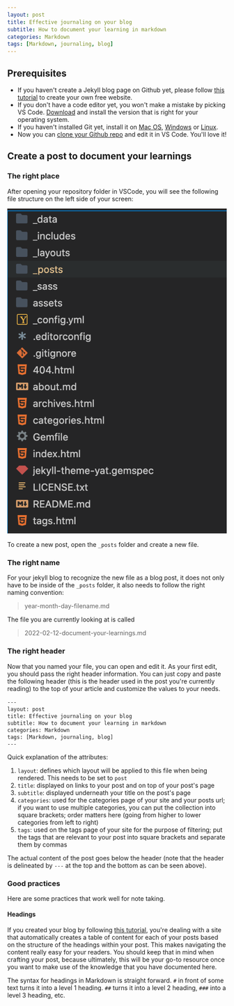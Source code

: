 ```yaml
---
layout: post
title: Effective journaling on your blog
subtitle: How to document your learning in markdown
categories: Markdown
tags: [Markdown, journaling, blog]
---
```


## Prerequisites

- If you haven't create a Jekyll blog page on Github yet, please follow [this tutorial](https://dev.to/teaberlin/build-an-awesome-website-for-free-59ho) to create your own free website.
- If you don't have a code editor yet, you won't make a mistake by picking VS Code. [Download](https://code.visualstudio.com/download) and install the version that is right for your operating system.
- If you haven't installed Git yet, install it on [Mac OS](https://www.atlassian.com/git/tutorials/install-git#mac-os-x), [Windows](https://www.atlassian.com/git/tutorials/install-git#windows) or [Linux](https://www.atlassian.com/git/tutorials/install-git#linux).
- Now you can [clone your Github repo](https://code.visualstudio.com/docs/editor/github) and edit it in VS Code. You'll love it!

## Create a post to document your learnings
### The right place

After opening your repository folder in VSCode, you will see the following file structure on the left side of your screen:

![folder_structure_in_VSCODE](/assets/images/post_images/document_your_learnings/folder_structure_in_VSCODE.png)

To create a new post, open the `_posts` folder and create a new file. 

### The right name

For your jekyll blog to recognize the new file as a blog post, it does not only have to be inside of the `_posts` folder, it also needs to follow the right naming convention:

> year-month-day-filename.md

The file you are currently looking at is called

> 2022-02-12-document-your-learnings.md

### The right header

Now that you named your file, you can open and edit it. As your first edit, you should pass the right header information. You can just copy and paste the following header (this is the header used in the post you're currently reading) to the top of your article and customize the values to your needs.

```
---
layout: post
title: Effective journaling on your blog
subtitle: How to document your learning in markdown
categories: Markdown
tags: [Markdown, journaling, blog]
---
```

Quick explanation of the attributes:

1. `layout`: defines which layout will be applied to this file when being rendered. This needs to be set to `post`
2. `title`: displayed on links to your post and on top of your post's page
3. `subtitle`: displayed underneath your title on the post's page
4. `categories`: used for the categories page of your site and your posts url; if you want to use multiple categories, you can put the collection into square brackets; order matters here (going from higher to lower categories from left to right)
5. `tags`: used on the tags page of your site for the purpose of filtering; put the tags that are relevant to your post into square brackets and separate them by commas

The actual content of the post goes below the header (note that the header is delineated by `---` at the top and the bottom as can be seen above).

### Good practices

Here are some practices that work well for note taking.

#### Headings

If you created your blog by following [this tutorial](https://dev.to/teaberlin/build-an-awesome-website-for-free-59ho), you're dealing with a site that automatically creates a table of content for each of your posts based on the structure of the headings within your post. This makes navigating the content really easy for your readers. You should keep that in mind when crafting your post, because ultimately, this will be your go-to resource once you want to make use of the knowledge that you have documented here.

The syntax for headings in Markdown is straight forward. `#` in front of some text turns it into a level 1 heading. `##` turns it into a level 2 heading, `###` into a level 3 heading, etc.







